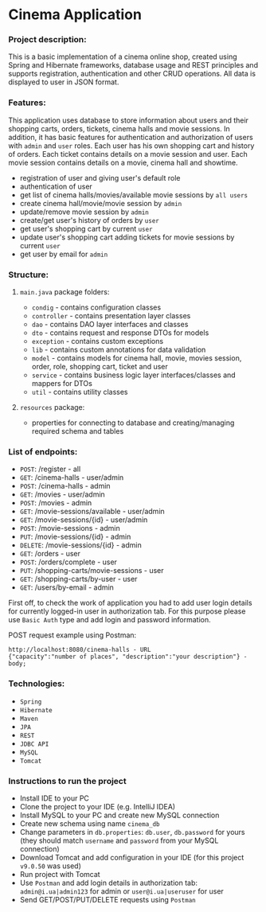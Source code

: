 # Cinema Application

### Project description:

This is a basic implementation of a cinema online shop, created using Spring and Hibernate frameworks, database usage and REST principles and supports registration, authentication and other CRUD operations.
All data is displayed to user in JSON format.

### Features:

This application uses database to store information about users and their shopping carts, orders, tickets, cinema halls and movie sessions.
In addition, it has basic features for authentication and authorization of users with `admin` and `user` roles.
Each user has his own shopping cart and history of orders.
Each ticket contains details on a movie session and user.
Each movie session contains details on a movie, cinema hall and showtime.

- registration of user and giving user's default role
- authentication of user
- get list of cinema halls/movies/available movie sessions by `all users`
- create cinema hall/movie/movie session by `admin`
- update/remove movie session by `admin`
- create/get user's history of orders by `user`
- get user's shopping cart by current `user`
- update user's shopping cart adding tickets for movie sessions by current `user`
- get user by email for `admin`

### Structure:

1. `main.java` package folders:

    - `condig` - contains configuration classes
    - `controller` - contains presentation layer classes
    - `dao` - contains DAO layer interfaces and classes
    - `dto` - contains request and response DTOs for models
    - `exception` - contains custom exceptions
    - `lib` - contains custom annotations for data validation
    - `model` - contains models for cinema hall, movie, movies session, order, role, shopping cart, ticket and user
    - `service` - contains business logic layer interfaces/classes and mappers for DTOs
    - `util` - contains utility classes

2. `resources` package:
    - properties for connecting to database and creating/managing required schema and tables

### List of endpoints:

- `POST`: /register - all
- `GET`: /cinema-halls - user/admin
- `POST`: /cinema-halls - admin
- `GET`: /movies - user/admin
- `POST`: /movies - admin
- `GET`: /movie-sessions/available - user/admin
- `GET`: /movie-sessions/{id} - user/admin
- `POST`: /movie-sessions - admin
- `PUT`: /movie-sessions/{id} - admin
- `DELETE`: /movie-sessions/{id} - admin
- `GET`: /orders - user
- `POST`: /orders/complete - user
- `PUT`: /shopping-carts/movie-sessions - user
- `GET`: /shopping-carts/by-user - user
- `GET`: /users/by-email - admin

First off, to check the work of application you had to add user login details for currently logged-in user in authorization tab.
For this purpose please use `Basic Auth` type and add login and password information.

POST request example using Postman:
```
http://localhost:8080/cinema-halls - URL
{"capacity":"number of places", "description":"your description"} - body;
```

### Technologies:

- `Spring`
- `Hibernate`
- `Maven`
- `JPA`
- `REST`
- `JDBC API`
- `MySQL`
- `Tomcat`

### Instructions to run the project

- Install IDE to your PC
- Clone the project to your IDE (e.g. IntelliJ IDEA)
- Install MySQL to your PC and create new MySQL connection
- Create new schema using name `cinema_db`
- Change parameters in `db.properties`: `db.user`, `db.password` for yours (they should match `username` and `password` from your MySQL connection)
- Download Tomcat and add configuration in your IDE (for this project `v9.0.50` was used)
- Run project with Tomcat
- Use `Postman` and add login details in authorization tab: `admin@i.ua|admin123` for admin or `user@i.ua|useruser` for user
- Send GET/POST/PUT/DELETE requests using `Postman`
